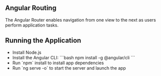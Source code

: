 ## Angular Routing

The Angular Router enables navigation from one view to the next as users perform application tasks.

## Running the Application

<ul>
<li> Install Node.js

<li> Install the Angular CLI:
    ```bash
    npm install -g @angular/cli
    ```

<li> Run `npm` install to install app dependencies

<li> Run `ng serve -o` to start the server and launch the app
</ul>
